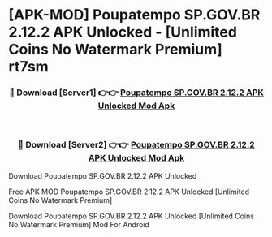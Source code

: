 # [APK-MOD] Poupatempo SP.GOV.BR 2.12.2 APK Unlocked - [Unlimited Coins No Watermark Premium] rt7sm



<div align="center">
<h3>🔴 Download [Server1] 👉👉 <a href="https://momento.my/?title=Poupatempo_SP.GOV.BR_2.12.2_APK_Unlocked">Poupatempo SP.GOV.BR 2.12.2 APK Unlocked Mod Apk</a></h3><br>

<h3>🔴 Download [Server2] 👉👉 <a href="https://momento.my/?title=Poupatempo_SP.GOV.BR_2.12.2_APK_Unlocked">Poupatempo SP.GOV.BR 2.12.2 APK Unlocked Mod Apk</a></h3>
</div>



Download Poupatempo SP.GOV.BR 2.12.2 APK Unlocked 

Free APK MOD Poupatempo SP.GOV.BR 2.12.2 APK Unlocked [Unlimited Coins No Watermark Premium]

Download Poupatempo SP.GOV.BR 2.12.2 APK Unlocked [Unlimited Coins No Watermark Premium] Mod For Android
